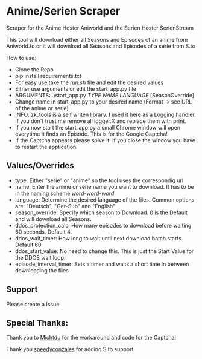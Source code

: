
# Anime/Serien Scraper

Scraper for the Anime Hoster Aniworld and the Serien Hoster SerienStream

This tool will download either all Seasons and Episodes of an anime from Aniworld.to
or it will download all Seasons and Episodes of a serie from S.to

How to use:
* Clone the Repo
* pip install requirements.txt
* For easy use take the *run.sh* file and edit the desired values
* Either use arguments or edit the start_app.py file
* ARGUMENTS: .\start_app.py *TYPE* *NAME* *LANGUAGE* [SeasonOverride]
* Change name in start_app.py to your desired name (Format -> see URL of the anime or serie)
* INFO: zk_tools is a self writen library. I used it here as a Logging handler. If you don't trust me remove all logger.X
and replace them with print. 
* If you now start the start_app.py a small Chrome window will open everytime it finds an Episode. This is for the Google Captcha!
* If the Captcha appears please solve it. If you close the window you have to restart the application.

## Values/Overrides
* type: Either "serie" or "anime" so the tool uses the correspondig url
* name: Enter the anime or serie name you want to download. It has to be in the naming scheme *word-word-word*.
* language: Determine the desired language of the files. Common options are: "Deutsch", "Ger-Sub" and "English"
* season_override: Specify which season to Download. 0 is the Default and will download all Seasons.
* ddos_protection_calc: How many episodes to download before waiting 60 seconds. Default 4.
* ddos_wait_timer: How long to wait until next download batch starts. Default 60.
* ddos_start_value: No need to change this. This is just the Start Value for the DDOS wait loop.
* episode_interval_timer: Sets a timer and waits a short time in between downloading the files

## Support
Please create a Issue.

## Special Thanks:
Thank you to [Michtdu](https://github.com/Michtdu) for the workaround and code for the Captcha!

Thank you [speedyconzales](https://github.com/speedyconzales)  for adding S.to support
